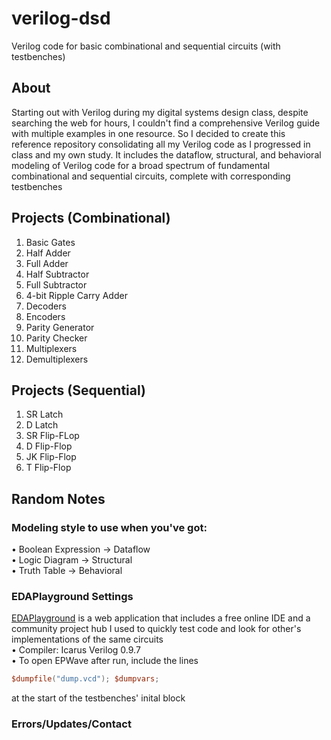 # verilog-dsd
Verilog code for basic combinational and sequential circuits (with testbenches)

## About
Starting out with Verilog during my digital systems design class, despite searching the web for hours, I couldn't find a comprehensive Verilog guide with multiple examples in one resource. So I decided to create this reference repository consolidating all my Verilog code as I progressed in class and my own study. It includes the dataflow, structural, and behavioral modeling of Verilog code for a broad spectrum of fundamental combinational and sequential circuits, complete with corresponding testbenches

## Projects (Combinational)
1. Basic Gates
2. Half Adder
3. Full Adder
4. Half Subtractor
5. Full Subtractor
6. 4-bit Ripple Carry Adder
7. Decoders
8. Encoders
9. Parity Generator
10. Parity Checker
11. Multiplexers
12. Demultiplexers

## Projects (Sequential)
1. SR Latch
2. D Latch
3. SR Flip-FLop
4. D Flip-Flop
5. JK Flip-Flop
6. T Flip-Flop

## Random Notes

### Modeling style to use when you've got:
• Boolean Expression &rarr; Dataflow\
• Logic Diagram &rarr; Structural\
• Truth Table &rarr; Behavioral

### EDAPlayground Settings
[EDAPlayground](http://www.edaplayground.com) is a web application that includes a free online IDE and a community project hub I used to quickly test code and look for other's implementations of the same circuits\
• Compiler: Icarus Verilog 0.9.7  
• To open EPWave after run, include the lines
```verilog 
$dumpfile("dump.vcd"); $dumpvars;
```
at the start of the testbenches' inital block

### Errors/Updates/Contact
